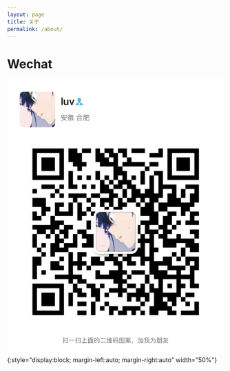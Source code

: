 ```yaml
---
layout: page
title: 关于
permalink: /about/
---
```


# Wechat

![Wechat](/assets/images/wechat.jpeg){:style="display:block; margin-left:auto; margin-right:auto" width="50%"}
